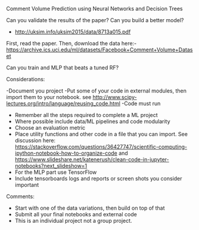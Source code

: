 Comment Volume Prediction using Neural Networks and Decision Trees

Can you validate the results of the paper? Can you build a better model?
- http://uksim.info/uksim2015/data/8713a015.pdf

First, read the paper. Then, download the data here:- https://archive.ics.uci.edu/ml/datasets/Facebook+Comment+Volume+Dataset

Can you train and MLP that beats a tuned RF?

Considerations:

-Document you project
-Put some of your code in external modules, then import them to your notebook. see http://www.scipy-lectures.org/intro/language/reusing_code.html
-Code must run
- Remember all the steps required to complete a ML project
- Where possible include data/ML pipelines and code modularity
- Choose an evaluation metric
- Place utility functions and other code in a file that you can import. See discussion here: https://stackoverflow.com/questions/36427747/scientific-computing-ipython-notebook-how-to-organize-code and https://www.slideshare.net/katenerush/clean-code-in-jupyter-notebooks?next_slideshow=1
- For the MLP part use TensorFlow
- Include tensorboards logs and reports or screen shots you consider important

Comments: 
- Start with one of the data variations, then build on top of that
- Submit all your final notebooks and external code
- This is an individual project not a group project.
